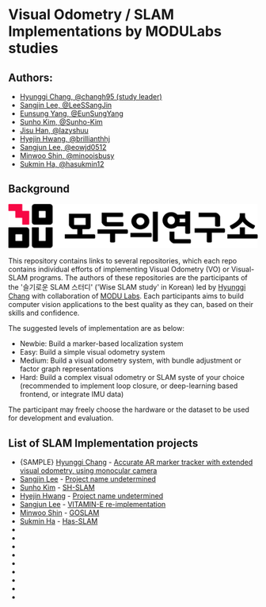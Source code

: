 # Visual Odometry / SLAM Implementations by MODULabs studies

## Authors: 
- [Hyunggi Chang, @changh95 (study leader)](https://github.com/changh95)
- [Sangjin Lee, @LeeSSangJin](https://github.com/LeeSSangJin)
- [Eunsung Yang, @EunSungYang](https://github.com/EunSungYang)
- [Sunho Kim, @Sunho-Kim](https://github.com/Sunho-Kim)
- [Jisu Han, @lazyshuu](https://github.com/lazyshuu)
- [Hyejin Hwang, @brillianthhj](https://github.com/brillianthhj)
- [Sangjun Lee, @eowjd0512](https://github.com/eowjd0512)
- [Minwoo Shin, @minooisbusy](https://github.com/minooisbusy)
- [Sukmin Ha, @hasukmin12](https://github.com/hasukmin12)

## Background 

![modulabs](./Images/modu_logo.png)

This repository contains links to several repositories, which each repo contains individual efforts of implementing Visual Odometry (VO) or Visual-SLAM programs.
The authors of these repositories are the participants of the '슬기로운 SLAM 스터디' ('Wise SLAM study' in Korean) led by [Hyunggi Chang](https://github.com/changh95) with collaboration of [MODU Labs](https://home.modulabs.co.kr/).
Each participants aims to build computer vision applications to the best quality as they can, based on their skills and confidence. 

The suggested levels of implementation are as below:
- Newbie: Build a marker-based localization system
- Easy: Build a simple visual odometry system
- Medium: Build a visual odometry system, with bundle adjustment or factor graph representations
- Hard: Build a complex visual odometry or SLAM syste of your choice (recommended to implement loop closure, or deep-learning based frontend, or integrate IMU data)

The participant may freely choose the hardware or the dataset to be used for development and evaluation. 

## List of SLAM Implementation projects 

- {SAMPLE} [Hyunggi Chang](https://github.com/changh95) - [Accurate AR marker tracker with extended visual odometry, using monocular camera](https://www.google.com)
- [Sangjin Lee](https://github.com/LeeSSangJin) - [Project name undetermined](https://github.com/LeeSSangJin/VO_SLAM_IMPL_STUDY)
- [Sunho Kim](https://github.com/Sunho-Kim) - [SH-SLAM](https://github.com/Sunho-Kim/SH-SLAM)
- [Hyejin Hwang](https://github.com/brillianthhj) - [Project name undetermined](https://github.com/brillianthhj/VO_SLAM_IMPL_STUDY)
- [Sangjun Lee](https://github.com/eowjd0512) - [VITAMIN-E re-implementation](https://github.com/eowjd0512/VITAMIN-E)
- [Minwoo Shin](https://github.com/minooisbusy) - [GOSLAM](https://github.com/minooisbusy/GOSLAM)
- [Sukmin Ha](https://github.com/hasukmin12) - [Has-SLAM](https://github.com/hasukmin12/has_slam)
-
-
-
-
-
-
-
-
-
